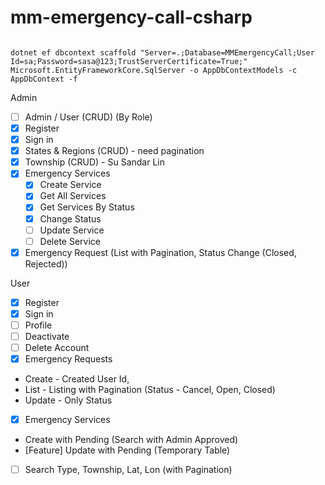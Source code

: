 # mm-emergency-call-csharp

```

dotnet ef dbcontext scaffold "Server=.;Database=MMEmergencyCall;User Id=sa;Password=sasa@123;TrustServerCertificate=True;" Microsoft.EntityFrameworkCore.SqlServer -o AppDbContextModels -c AppDbContext -f

```


Admin

- [ ] Admin / User (CRUD) (By Role)
- [x] Register
- [x] Sign in
- [x] States & Regions (CRUD) - need pagination
- [x] Township (CRUD) - Su Sandar Lin
- [x] Emergency Services
	- [x] Create Service
	- [x] Get All Services
	- [x] Get Services By Status
	- [x] Change Status
	- [ ] Update Service
	- [ ] Delete Service
	
- [x] Emergency Request (List with Pagination, Status Change (Closed, Rejected))

User

- [x] Register
- [x] Sign in
- [ ] Profile 
- 	[ ] Deactivate
- 	[ ] Delete Account
- [x] Emergency Requests 
- 	Create - Created User Id,
- 	List - Listing with Pagination (Status - Cancel, Open, Closed)
- 	Update - Only Status
- [x] Emergency Services
- 	Create with Pending (Search with Admin Approved)
- 	[Feature] Update with Pending (Temporary Table) 
- [ ] Search 
	Type, Township, Lat, Lon (with Pagination)
	


